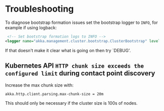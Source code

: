 # Troubleshooting

To diagnose bootstrap formation issues set the bootstrap logger to `INFO`, for example if using logback:

```xml
 <!-- Set bootstrap formation logs to INFO -->
<logger name="akka.management.cluster.bootstrap.ClusterBootstrap" level="INFO"/>
```

If that doesn't make it clear what is going on then try `DEBUG'.


## Kubernetes API `HTTP chunk size exceeds the configured limit` during contact point discovery 

Increase the max chunk size with:

```
akka.http.client.parsing.max-chunk-size = 20m
```

This should only be necessary if the cluster size is 100s of nodes.
